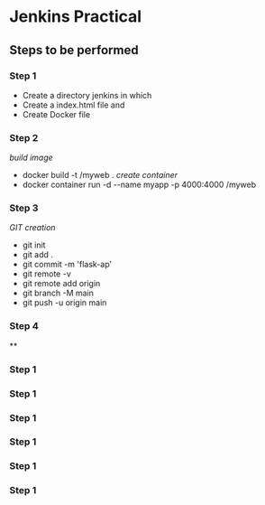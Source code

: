
# Jenkins Practical 

## Steps to be performed
### Step 1
- Create a directory jenkins in which 
- Create a index.html file and
- Create Docker file
### Step 2
  *build image*
  - docker build -t <username>/myweb .
  *create container*
  - docker container run -d --name myapp -p 4000:4000 <username>/myweb
### Step 3
  *GIT creation*
  - git init
  - git add .
  - git commit -m 'flask-ap'
  - git remote -v
  - git remote add origin <repo link>
  - git branch -M main
  - git push -u origin main
### Step 4
**
### Step 1
### Step 1
### Step 1
### Step 1
### Step 1
### Step 1
